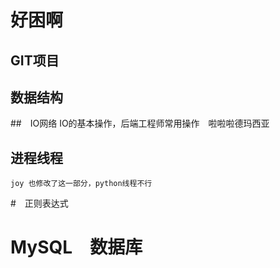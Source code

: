 # 好困啊

## GIT项目

## 数据结构

##　IO网络
    IO的基本操作，后端工程师常用操作　啦啦啦德玛西亚

## 进程线程
    joy 也修改了这一部分，python线程不行


#　正则表达式

# MySQL　数据库

